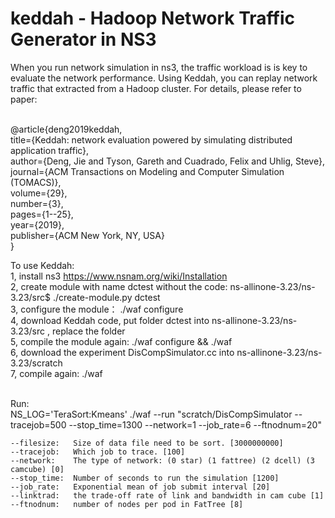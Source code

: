 # keddah - Hadoop Network Traffic Generator in NS3

When you run network simulation in ns3, the traffic workload is is key to evaluate the network performance. Using Keddah, you can replay network traffic that extracted from a Hadoop cluster. For details, please refer to paper:

<br />@article{deng2019keddah,
 <br /> title={Keddah: network evaluation powered by simulating distributed application traffic},
<br />  author={Deng, Jie and Tyson, Gareth and Cuadrado, Felix and Uhlig, Steve},
<br />  journal={ACM Transactions on Modeling and Computer Simulation (TOMACS)},
<br />  volume={29},
<br />  number={3},
<br />  pages={1--25},
 <br /> year={2019},
 <br /> publisher={ACM New York, NY, USA}
<br />}

To use Keddah: 
<br />1, install ns3 https://www.nsnam.org/wiki/Installation 
<br />2, create module with name dctest without the code:   ns-allinone-3.23/ns-3.23/src$ ./create-module.py dctest
<br />3, configure the module： ./waf configure 
<br />4, download Keddah code, put folder dctest into ns-allinone-3.23/ns-3.23/src , replace the folder
<br />5, compile the module again: ./waf configure && ./waf
<br />6, download the experiment DisCompSimulator.cc into ns-allinone-3.23/ns-3.23/scratch
<br />7, compile again: ./waf 

<br />Run:
<br />NS_LOG='TeraSort:Kmeans' ./waf --run "scratch/DisCompSimulator --tracejob=500 --stop_time=1300 --network=1 --job_rate=6 --ftnodnum=20"

    --filesize:   Size of data file need to be sort. [3000000000]
    --tracejob:   Which job to trace. [100]
    --network:    The type of network: (0 star) (1 fattree) (2 dcell) (3 camcube) [0]
    --stop_time:  Number of seconds to run the simulation [1200]
    --job_rate:   Exponential mean of job submit interval [20]
    --linktrad:   the trade-off rate of link and bandwidth in cam cube [1]
    --ftnodnum:   number of nodes per pod in FatTree [8]
